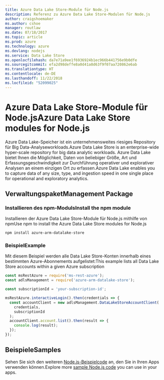 ```yaml
---
title: Azure Data Lake Store-Module für Node.js
description: Referenz zu Azure Data Lake Store-Modulen für Node.js
author: craigshoemaker
ms.author: cshoe
manager: routlaw
ms.date: 07/18/2017
ms.topic: article
ms.prod: azure
ms.technology: azure
ms.devlang: nodejs
ms.service: Data Lake Store
ms.openlocfilehash: da7e71a9ee1f6936924b1ec966b441756e9b0dfe
ms.sourcegitcommit: efa2d98deffe8a0d41a8d63f9f07aa720862e6ab
ms.translationtype: HT
ms.contentlocale: de-DE
ms.lasthandoff: 11/22/2018
ms.locfileid: "52099025"
---
```

# <a name="azure-data-lake-store-modules-for-nodejs"></a><span data-ttu-id="f19a0-103">Azure Data Lake Store-Module für Node.js</span><span class="sxs-lookup"><span data-stu-id="f19a0-103">Azure Data Lake Store modules for Node.js</span></span>

<span data-ttu-id="f19a0-104">Azure Data Lake-Speicher ist ein unternehmensweites riesiges Repository für Big Data-Analyseworkloads.</span><span class="sxs-lookup"><span data-stu-id="f19a0-104">Azure Data Lake Store is an enterprise-wide hyper-scale repository for big data analytic workloads.</span></span> <span data-ttu-id="f19a0-105">Azure Data Lake bietet Ihnen die Möglichkeit, Daten von beliebiger Größe, Art und Erfassungsgeschwindigkeit zur Durchführung operativer und explorativer Analysen an einem einzigen Ort zu erfassen.</span><span class="sxs-lookup"><span data-stu-id="f19a0-105">Azure Data Lake enables you to capture data of any size, type, and ingestion speed in one single place for operational and exploratory analytics.</span></span>

## <a name="management-package"></a><span data-ttu-id="f19a0-106">Verwaltungspaket</span><span class="sxs-lookup"><span data-stu-id="f19a0-106">Management Package</span></span>

### <a name="install-the-npm-module"></a><span data-ttu-id="f19a0-107">Installieren des npm-Moduls</span><span class="sxs-lookup"><span data-stu-id="f19a0-107">Install the npm module</span></span>

<span data-ttu-id="f19a0-108">Installieren der Azure Data Lake Store-Module für Node.js mithilfe von npm</span><span class="sxs-lookup"><span data-stu-id="f19a0-108">Use npm to install the Azure Data Lake Store modules for Node.js</span></span>

```bash
npm install azure-arm-datalake-store
```

### <a name="example"></a><span data-ttu-id="f19a0-109">Beispiel</span><span class="sxs-lookup"><span data-stu-id="f19a0-109">Example</span></span>

<span data-ttu-id="f19a0-110">Mit diesem Beispiel werden alle Data Lake Store-Konten innerhalb eines bestimmten Azure-Abonnements aufgelistet:</span><span class="sxs-lookup"><span data-stu-id="f19a0-110">This example lists all Data Lake Store accounts within a given Azure subscription</span></span>

```javascript
const msRestAzure = require('ms-rest-azure');
const adlsManagement = require('azure-arm-datalake-store');

const subscriptionId = 'your-subscription-id';

msRestAzure.interactiveLogin().then(credentials => {
  const accountClient = new adlsManagement.DataLakeStoreAccountClient(
    credentials,
    subscriptionId
  );
  accountClient.account.list().then(result => {
    console.log(result);
  });
});
```

## <a name="samples"></a><span data-ttu-id="f19a0-111">Beispiele</span><span class="sxs-lookup"><span data-stu-id="f19a0-111">Samples</span></span>

<span data-ttu-id="f19a0-112">Sehen Sie sich den weiteren [Node.js-Beispielcode](https://azure.microsoft.com/resources/samples/?platform=nodejs) an, den Sie in Ihren Apps verwenden können.</span><span class="sxs-lookup"><span data-stu-id="f19a0-112">Explore more [sample Node.js code](https://azure.microsoft.com/resources/samples/?platform=nodejs) you can use in your apps.</span></span>
